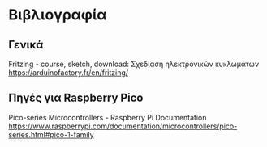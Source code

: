 # Βιβλιογραφία

## Γενικά

Fritzing - course, sketch, download: Σχεδίαση ηλεκτρονικών κυκλωμάτων
https://arduinofactory.fr/en/fritzing/


## Πηγές για Raspberry Pico 

Pico-series Microcontrollers - Raspberry Pi Documentation
https://www.raspberrypi.com/documentation/microcontrollers/pico-series.html#pico-1-family
